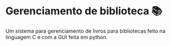 # Gerenciamento de biblioteca :books: 

Um sistema para gerenciamento de livros para bibliotecas feito na linguagem C e com a GUI feita em python.
